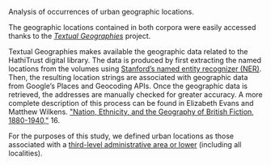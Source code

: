 Analysis of occurrences of urban geographic locations.

The geographic locations contained in both corpora were easily accessed thanks to the [<i>Textual Geographies</i>](http://www.txtgeo.net/ "Textual Geographies") project.

Textual Geographies makes available the geographic data related to the HathiTrust digital library. The data is produced by first extracting the named locations from the volumes using [Stanford’s named entity recognizer (NER)](https://nlp.stanford.edu/ner/ "Stanford's NER"). Then, the resulting location strings are associated with geographic data from Google’s Places and Geocoding APIs. Once the geographic data is retrieved, the addresses are manually checked for greater accuracy. A more complete description of this process can be found in Elizabeth Evans and Matthew Wilkens. ["Nation, Ethnicity, and the Geography of British Fiction, 1880-1940,"](https://culturalanalytics.org/article/11037-nation-ethnicity-and-the-geography-of-british-fiction-1880-1940) 16.

For the purposes of this study, we defined urban locations as those associated with a [third-level administrative area or lower](https://developers.google.com/places/supported_types#table3, "Google's Places API documentation") (including all localities).



